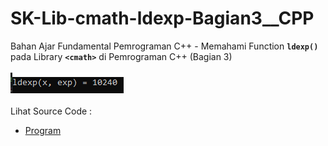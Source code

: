 # SK-Lib-cmath-ldexp-Bagian3__CPP
Bahan Ajar Fundamental Pemrograman C++ - Memahami Function <code><b>ldexp()</b></code> pada Library <code><b>&lt;cmath></b></code> di Pemrograman C++ (Bagian 3)<br><br>
<img src="https://github.com/RizkyKhapidsyah/SK-Lib-cmath-ldexp-Bagian3__CPP/blob/master/SK-Lib-cmath-ldexp-Bagian3__CPP/result/001.PNG"><br><br>
Lihat Source Code : <br>
- <a href="https://github.com/RizkyKhapidsyah/SK-Lib-cmath-ldexp-Bagian3__CPP/blob/master/SK-Lib-cmath-ldexp-Bagian3__CPP/Source.cpp">Program</a>

